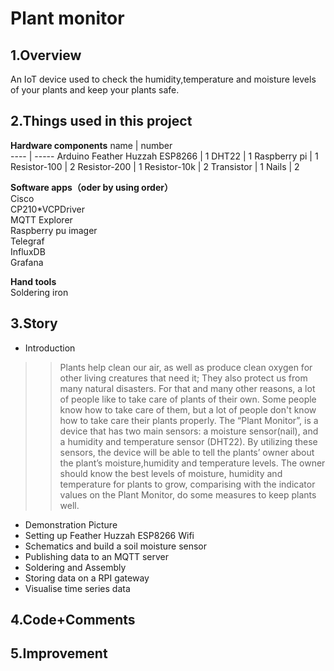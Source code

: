 # Plant monitor
## 1.Overview
An IoT device used to check the humidity,temperature and moisture levels of your plants and keep your plants safe.
## 2.Things used in this project

**Hardware components** 
name  | number  
 ---- | ----- 
 Arduino Feather Huzzah ESP8266  | 1 
 DHT22  | 1
 Raspberry pi  | 1
 Resistor-100  | 2
 Resistor-200  | 1
 Resistor-10k  | 2
 Transistor  | 1
 Nails  | 2
 
 **Software apps（oder by using order）**   
 Cisco  
 CP210*VCPDriver  
 MQTT Explorer  
 Raspberry pu imager  
 Telegraf  
 InfluxDB  
 Grafana  
 
 **Hand tools**  
 Soldering iron  
 
## 3.Story
* Introduction  

>>Plants help clean our air, as well as produce clean oxygen for other living creatures that need it; They also protect us from many natural disasters. For that and many other reasons, a lot of people like to take care of plants of their own. Some people know how to take care of them, but a lot of people don't know how to take care their plants properly. The “Plant Monitor”, is a device that has two main sensors: a moisture sensor(nail), and a humidity and temperature sensor (DHT22). By utilizing these sensors, the device will be able to tell the plants’ owner about the plant’s moisture,humidity and temperature levels. The owner should know the best levels of moisture, humidity and temperature for plants to grow, comparising with the indicator values on the Plant Monitor, do some measures to keep plants well.  

* Demonstration Picture
* Setting up Feather Huzzah ESP8266 Wifi
* Schematics and build a soil moisture sensor
* Publishing data to an MQTT server
* Soldering and Assembly
* Storing data on a RPI gateway
* Visualise time series data

## 4.Code+Comments
## 5.Improvement


